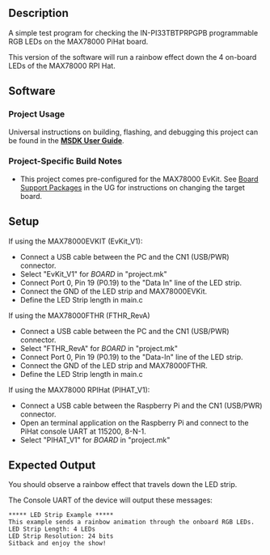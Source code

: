 ## Description

A simple test program for checking the IN-PI33TBTPRPGPB programmable RGB LEDs on the MAX78000 PiHat board.

This version of the software will run a rainbow effect down the 4 on-board LEDs of the MAX78000 RPI Hat.

## Software

### Project Usage

Universal instructions on building, flashing, and debugging this project can be found in the **[MSDK User Guide](https://analog-devices-msdk.github.io/msdk/USERGUIDE/)**.

### Project-Specific Build Notes

* This project comes pre-configured for the MAX78000 EvKit.  See [Board Support Packages](https://analog-devices-msdk.github.io/msdk/USERGUIDE/#board-support-packages) in the UG for instructions on changing the target board.

## Setup

If using the MAX78000EVKIT (EvKit_V1):
-   Connect a USB cable between the PC and the CN1 (USB/PWR) connector.
-	Select "EvKit_V1" for _BOARD_ in "project.mk"
-   Connect Port 0, Pin 19 (P0.19) to the "Data In" line of the LED strip.
-   Connect the GND of the LED strip and MAX78000EVKit.
-   Define the LED Strip length in main.c

If using the MAX78000FTHR (FTHR_RevA)
-   Connect a USB cable between the PC and the CN1 (USB/PWR) connector.
-	Select "FTHR_RevA" for _BOARD_ in "project.mk"
-   Connect Port 0, Pin 19 (P0.19) to the "Data-In" line of the LED strip. 
-   Connect the GND of the LED strip and MAX78000FTHR.
-   Define the LED Strip length in main.c

If using the MAX78000 RPIHat (PIHAT_V1):
-   Connect a USB cable between the Raspberry Pi and the CN1 (USB/PWR) connector.
-   Open an terminal application on the Raspberry Pi and connect to the PiHat console UART at 115200, 8-N-1.
-	Select "PIHAT_V1" for _BOARD_ in "project.mk"

## Expected Output

You should observe a rainbow effect that travels down the LED strip.

The Console UART of the device will output these messages:

```
***** LED Strip Example *****
This example sends a rainbow animation through the onboard RGB LEDs.
LED Strip Length: 4 LEDs
LED Strip Resolution: 24 bits
Sitback and enjoy the show!
```
